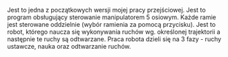Jest to jedna z początkowych wersji mojej pracy przejściowej. Jest to program obsługujący sterowanie manipulatorem 5 osiowym. Każde ramie jest sterowane oddzielnie (wybór ramienia za pomocą przycisku). Jest to robot, którego naucza się wykonywania ruchów wg. określonej trajektorii a następnie te ruchy są odtwarzane. Praca robota dzieli się na 3 fazy - ruchy ustawcze, nauka oraz odtwarzanie ruchów.
